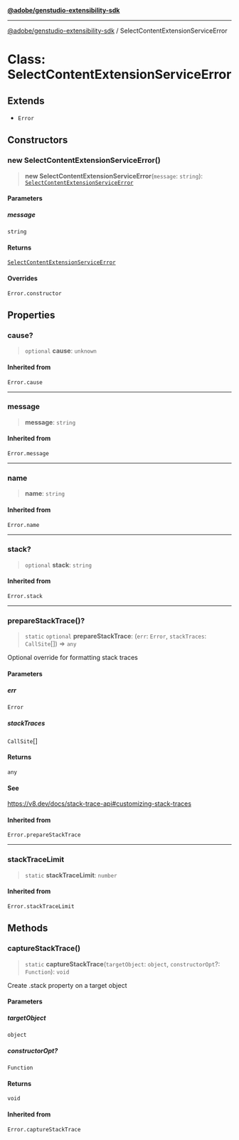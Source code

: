 [**@adobe/genstudio-extensibility-sdk**](../README.md)

***

[@adobe/genstudio-extensibility-sdk](../globals.md) / SelectContentExtensionServiceError

# Class: SelectContentExtensionServiceError

## Extends

- `Error`

## Constructors

### new SelectContentExtensionServiceError()

> **new SelectContentExtensionServiceError**(`message`: `string`): [`SelectContentExtensionServiceError`](SelectContentExtensionServiceError.md)

#### Parameters

##### message

`string`

#### Returns

[`SelectContentExtensionServiceError`](SelectContentExtensionServiceError.md)

#### Overrides

`Error.constructor`

## Properties

### cause?

> `optional` **cause**: `unknown`

#### Inherited from

`Error.cause`

***

### message

> **message**: `string`

#### Inherited from

`Error.message`

***

### name

> **name**: `string`

#### Inherited from

`Error.name`

***

### stack?

> `optional` **stack**: `string`

#### Inherited from

`Error.stack`

***

### prepareStackTrace()?

> `static` `optional` **prepareStackTrace**: (`err`: `Error`, `stackTraces`: `CallSite`[]) => `any`

Optional override for formatting stack traces

#### Parameters

##### err

`Error`

##### stackTraces

`CallSite`[]

#### Returns

`any`

#### See

https://v8.dev/docs/stack-trace-api#customizing-stack-traces

#### Inherited from

`Error.prepareStackTrace`

***

### stackTraceLimit

> `static` **stackTraceLimit**: `number`

#### Inherited from

`Error.stackTraceLimit`

## Methods

### captureStackTrace()

> `static` **captureStackTrace**(`targetObject`: `object`, `constructorOpt`?: `Function`): `void`

Create .stack property on a target object

#### Parameters

##### targetObject

`object`

##### constructorOpt?

`Function`

#### Returns

`void`

#### Inherited from

`Error.captureStackTrace`
